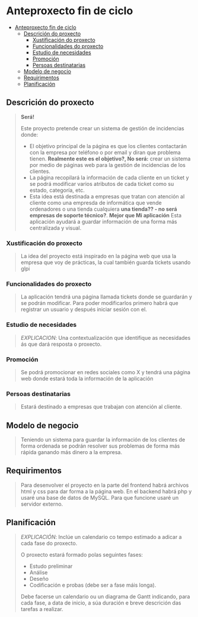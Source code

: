 # Anteproxecto fin de ciclo

- [Anteproxecto fin de ciclo](#anteproxecto-fin-de-ciclo)
  - [Descrición do proxecto](#descrición-do-proxecto)
    - [Xustificación do proxecto](#xustificación-do-proxecto)
    - [Funcionalidades do proxecto](#funcionalidades-do-proxecto)
    - [Estudio de necesidades](#estudio-de-necesidades)
    - [Promoción](#promoción)
    - [Persoas destinatarias](#persoas-destinatarias)
  - [Modelo de negocio](#modelo-de-negocio)
  - [Requirimentos](#requirimentos)
  - [Planificación](#planificación)

## Descrición do proxecto

>**Será!**
>
>Este proyecto pretende crear un sistema de gestión de incidencias donde:
> - El objetivo principal de la página es que los clientes contactarán con la empresa por teléfono o por email y diran que problema tienen. **Realmente este es el objetivo?, No será:** crear un sistema por medio de páginas web para la gestión de incidencias de los clientes.
> - La página recopilará la información de cada cliente en un ticket y se podrá modificar varios atributos de cada ticket como su estado, categoría, etc.
>- Esta idea está destinada a empresas que tratan con atención al cliente como una empresda de informática que vende ordenadores o una tienda cualquiera **una tienda?? - no será empresas de soporte técnico?**. **Mejor que Mi aplicación** Esta aplicación ayudará a guardar información de una forma más centralizada y visual.

### Xustificación do proxecto

> La idea del proyecto está inspirado en la página web que usa la empresa que voy de prácticas, la cual también guarda tickets usando glpi

### Funcionalidades do proxecto

> La aplicación tendrá una página llamada tickets donde se guardarán y se podrán modificar. Para poder modificarlos primero habrá que registrar un usuario y después iniciar sesión con el.

### Estudio de necesidades

> *EXPLICACION*: Una contextualización que identifique as necesidades ás que dará resposta o proxecto.

### Promoción

> Se podrá promocionar en redes sociales como X y tendrá una página web donde estará toda la información de la aplicación

### Persoas destinatarias

> Estará destinado a empresas que trabajan con atención al cliente.

## Modelo de negocio

>
> Teniendo un sistema para guardar la información de los clientes de forma ordenada se podrán resolver sus problemas de forma más rápida ganando más dinero a la empresa.

## Requirimentos
>
> Para desenvolver el proyecto en la parte del frontend habrá archivos html y css para dar forma a la página web. En el backend habrá php y usaré una base de datos de MySQL. Para que funcione usaré un
> servidor externo.

## Planificación

> *EXPLICACIÓN*: Inclúe un calendario co tempo estimado a adicar a cada fase do proxecto.
>
> O proxecto estará formado polas seguintes fases:
>
> - Estudo preliminar
> - Análise
> - Deseño
> - Codificación e probas (debe ser a fase máis longa).
>
> Debe facerse un calendario ou un diagrama de Gantt indicando, para cada fase, a data de inicio, a súa duración e breve descrición das tarefas a realizar.
